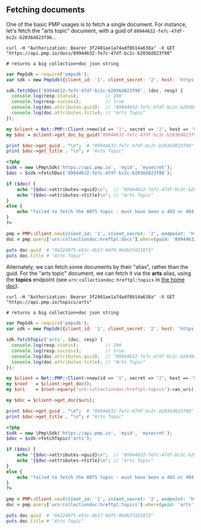 ## Fetching documents

One of the basic PMP usages is to fetch a single document.  For instance, let's fetch the "arts topic" document, with a guid of `89944632-fe7c-47df-bc2c-b2036d823f98`...

```shell
curl -H "Authorization: Bearer 3f2401ae1a74adf8b14a638a" -X GET "https://api.pmp.io/docs/89944632-fe7c-47df-bc2c-b2036d823f98"

# returns a big collection+doc json string
```

```javascript
var PmpSdk = require('pmpsdk');
var sdk = new PmpSdk({client_id: '1', client_secret: '2', host: 'https://api.pmp.io'});

sdk.fetchDoc('89944632-fe7c-47df-bc2c-b2036d823f98', (doc, resp) {
  console.log(resp.status);          // 200
  console.log(resp.success);         // true
  console.log(doc.attributes.guid);  // "89944632-fe7c-47df-bc2c-b2036d823f98"
  console.log(doc.attributes.title); // "Arts Topic"
});
```

```perl
my $client = Net::PMP::Client->new(id => '1', secret => '2', host => 'https://api.pmp.io');
my $doc = $client->get_doc_by_guid('89944632-fe7c-47df-bc2c-b2036d823f98');

print $doc->get_guid . "\n";  # "89944632-fe7c-47df-bc2c-b2036d823f98"
print $doc->get_title . "\n"; # "Arts Topic"
```

```php
<?php
$sdk = new \Pmp\Sdk('https://api.pmp.io', 'myid', 'mysecret');
$doc = $sdk->fetchDoc('89944632-fe7c-47df-bc2c-b2036d823f98');

if ($doc) {
    echo "{$doc->attributes->guid}\n";  // "89944632-fe7c-47df-bc2c-b2036d823f98"
    echo "{$doc->attributes->title}\n"; // "Arts Topic"
}
else {
    echo "failed to fetch the ARTS topic - must have been a 403 or 404.\n";
}
?>
```

```ruby
pmp = PMP::Client.new(client_id: '1', client_secret: '2', endpoint: 'https://api.pmp.io')
doc = pmp.query['urn:collectiondoc:hreftpl:docs'].where(guid: '89944632-fe7c-47df-bc2c-b2036d823f98')

puts doc.guid  # "04224975-e93c-4b17-9df9-96db37d318f3"
puts doc.title # "Arts Topic"
```

Alternately, we can fetch some documents by their "alias", rather than the guid.  For the "arts topic" document, we can fetch it via the **arts** alias, using the **topics** endpoint (see `urn:collectiondoc:hreftpl:topics` in [the home doc](https://api.pmp.io)).

```shell
curl -H "Authorization: Bearer 3f2401ae1a74adf8b14a638a" -X GET "https://api.pmp.io/topics/arts"

# returns a big collection+doc json string
```

```javascript
var PmpSdk = require('pmpsdk');
var sdk = new PmpSdk({client_id: '1', client_secret: '2', host: 'https://api.pmp.io'});

sdk.fetchTopic('arts', (doc, resp) {
  console.log(resp.status);          // 200
  console.log(resp.success);         // true
  console.log(doc.attributes.guid);  // "89944632-fe7c-47df-bc2c-b2036d823f98"
  console.log(doc.attributes.title); // "Arts Topic"
});
```

```perl
my $client = Net::PMP::Client->new(id => '1', secret => '2', host => 'https://api.pmp.io');
my $root   = $client->get_doc();
my $uri    = $root->query('urn:collectiondoc:hreftpl:topics')->as_uri( { guid => 'arts' } );

my $doc = $client->get_doc($uri);

print $doc->get_guid . "\n";  # "89944632-fe7c-47df-bc2c-b2036d823f98"
print $doc->get_title . "\n"; # "Arts Topic"
```

```php
<?php
$sdk = new \Pmp\Sdk('https://api.pmp.io', 'myid', 'mysecret');
$doc = $sdk->fetchTopic('arts');

if ($doc) {
    echo "{$doc->attributes->guid}\n";  // "89944632-fe7c-47df-bc2c-b2036d823f98"
    echo "{$doc->attributes->title}\n"; // "Arts Topic"
}
else {
    echo "failed to fetch the ARTS topic - must have been a 403 or 404.\n";
}
?>
```

```ruby
pmp = PMP::Client.new(client_id: '1', client_secret: '2', endpoint: 'https://api.pmp.io')
doc = pmp.query['urn:collectiondoc:hreftpl:topics'].where(guid: 'arts')

puts doc.guid  # "04224975-e93c-4b17-9df9-96db37d318f3"
puts doc.title # "Arts Topic"
```

